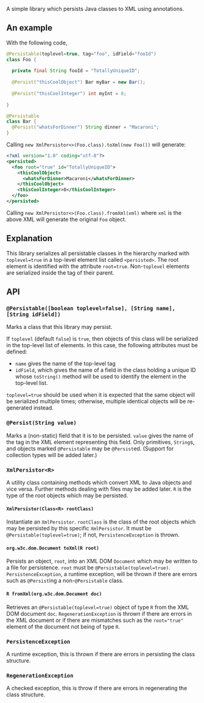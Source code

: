 A simple library which persists Java classes to XML using annotations.

## An example

With the following code,
```java
@Persistable(toplevel=true, tag="foo", idField="fooId")
class Foo {
  
  private final String fooId = "TotallyUniqueID";
  
  @Persist("thisCoolObject") Bar myBar = new Bar();
  
  @Persist("thisCoolInteger") int myInt = 8;
  
}

@Persistable
class Bar {
  @Persist("whatsForDinner") String dinner = "Macaroni";
}
```

Calling `new XmlPersistor<>(Foo.class).toXml(new Foo())` will generate:

```xml
<?xml version="1.0" coding="utf-8"?>
<persisted>
  <foo root="true" id="TotallyUniqueID">
    <thisCoolObject>
      <whatsForDinner>Macaroni</whatsForDinner>
    </thisCoolObject>
    <thisCoolInteger>8</thisCoolInteger>
  </foo>
</persisted>
```

Calling `new XmlPersistor<>(Foo.class).fromXml(xml)` where `xml` is the above XML will
generate the original `Foo` object.

## Explanation

This library serializes all persistable classes in the hierarchy marked with `toplevel=true`
in a top-level element list called `<persisted>`. The root element is identified with the
attribute `root=true`. Non-`toplevel` elements are serialized inside the tag of their parent. 

## API

### `@Persistable([boolean toplevel=false], [String name], [String idField])`

Marks a class that this library may persist.

If `toplevel` (default `false`) is `true`, then objects of this class will be serialized in the
top-level list of elements. In this case, the following attributes must be defined:

* `name` gives the name of the top-level tag
* `idField`, which gives the name of a field in the class holding a unique ID whose `toString()`
  method will be used to identify the element in the top-level list.

`toplevel=true` should be used when it is expected that the same object will be serialized
multiple times; otherwise, multiple identical objects will be re-generated instead.

### `@Persist(String value)`

Marks a (non-static) field that it is to be persisted. `value` gives the name of the tag in
the XML element representing this field. Only primitives, `String`s, and objects marked
`@Persistable` may be `@Persist`ed. (Support for collection types will be added later.)

### `XmlPersistor<R>`

A utility class containing methods which convert XML to Java objects and vice versa. Further
methods dealing with files may be added later. `R` is the type of the root objects which may
be persisted.

#### `XmlPersistor(Class<R> rootClass)`

Instantiate an `XmlPersistor`. `rootClass` is the class of the root objects which may be
persisted by this specific `XmlPersistor`. It must be `@Persistable(toplevel=true)`; if
not, `PersistenceException` is thrown.

#### `org.w3c.dom.Document toXml(R root)`

Persists an object, `root`, into an XML DOM `Document` which may be written to a file for
persistence. `root` must be `@Persistable(toplevel=true)`. `PersistenceException`, a
runtime exception, will be thrown if there are errors such as `@Persist`ing a
non-`@Persistable` class.

#### `R fromXml(org.w3c.dom.Document doc)`

Retrieves an `@Persistable(toplevel=true)` object of type `R` from the XML DOM document
`doc`. `RegenerationException` is thrown if there are errors in the XML document or if there
are mismatches such as the `root="true"` element of the document not being of type `R`.

### `PersistenceException`

A runtime exception, this is thrown if there are errors in persisting the class structure.

### `RegenerationException`

A checked exception, this is throw if there are errors in regenerating the class structure.
